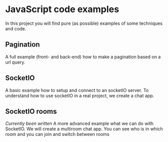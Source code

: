 # JavaScript code examples
In this project you will find pure (as possible) examples of some techniques and code.

## Pagination
A full example (front- and back-end) how to make a pagination based on a url query.

## SocketIO
A basic example how to setup and connect to an socketIO server. To understand how to use socketIO in a real project, we create a chat app.

## SocketIO rooms
_Currently been written_
A more advanced example what we can do with SocketIO. We will create a multiroom chat app. You can see who is in which room and you can join and switch between rooms